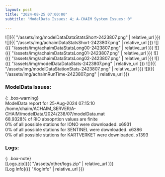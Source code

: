 ```yaml
---
layout: post
title: "2024-08-25 07:00:00"
subtitle: "ModelData Issues: 4; A-CHAIM System Issues: 0"

---
```


![]({{ "/assets/img/modelDataDataStatsShort-2423807.png" | relative_url }})
![]({{ "/assets/img/achaimDataStatsShort-2423807.png" | relative_url }})
![]({{ "/assets/img/achaimDataStatsLong00-2423807.png" | relative_url }})
![]({{ "/assets/img/achaimDataStatsLong01-2423807.png" | relative_url }})
![]({{ "/assets/img/achaimDataStatsLong02-2423807.png" | relative_url }})
![]({{ "/assets/img/modelDataDataStats-2423807.png" | relative_url }})
![]({{ "/assets/img/modelDataStationStats-2423807.png" | relative_url }})
![]({{ "/assets/img/achaimRunTime-2423807.png" | relative_url }})


### ModelData Issues:  
  
{: .box-warning}  
 ModelData report for 25-Aug-2024 07:15:10   
 /home/chaim/ACHAIM_SERVER/A-CHAIM/modelData/2024/238/07/modelData.mat   
 68.9328% of RIO absoprtion values are finite   
 0% of all possible stations for IONO were downloaded. x6931   
 0% of all possible stations for SENTINEL were downloaded. x6386   
 0% of all possible stations for KARTVERKET were downloaded. x1393   
  


### Logs:  
  
{: .box-note}  
[Logs.zip]({{ "/assets/other/logs.zip" | relative_url }})  
[Log Info]({{ "/logInfo" | relative_url }})  
